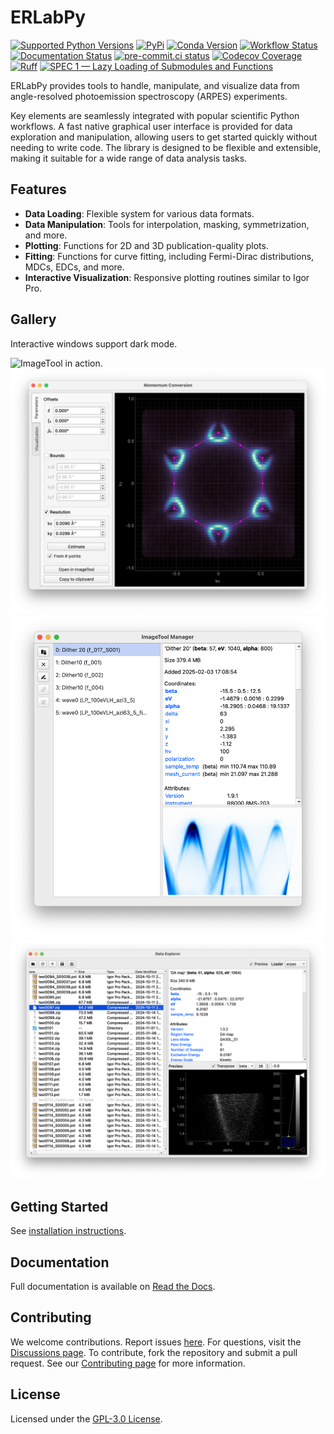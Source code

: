 # ERLabPy

[![Supported Python Versions](https://img.shields.io/pypi/pyversions/erlab?logo=python&logoColor=white)](https://pypi.org/project/erlab/)
[![PyPi](https://img.shields.io/pypi/v/erlab?logo=pypi&logoColor=white)](https://pypi.org/project/erlab/)
[![Conda Version](https://img.shields.io/conda/vn/conda-forge/erlab?logo=condaforge&logoColor=white)](https://anaconda.org/conda-forge/erlab)
[![Workflow Status](https://img.shields.io/github/actions/workflow/status/kmnhan/erlabpy/ci.yml?branch=main&logo=github&label=tests)](https://github.com/kmnhan/erlabpy/actions/workflows/ci.yml)
[![Documentation Status](https://img.shields.io/readthedocs/erlabpy?logo=readthedocs&logoColor=white)](https://erlabpy.readthedocs.io/)
[![pre-commit.ci status](https://results.pre-commit.ci/badge/github/kmnhan/erlabpy/main.svg)](https://results.pre-commit.ci/latest/github/kmnhan/erlabpy/main)
[![Codecov Coverage](https://img.shields.io/codecov/c/github/kmnhan/erlabpy?logo=codecov&logoColor=white)](https://codecov.io/gh/kmnhan/erlabpy)
[![Ruff](https://img.shields.io/endpoint?url=https://raw.githubusercontent.com/astral-sh/ruff/main/assets/badge/v2.json)](https://github.com/astral-sh/ruff)
[![SPEC 1 — Lazy Loading of Submodules and Functions](https://img.shields.io/badge/SPEC-1-green?labelColor=%23004811&color=%235CA038)](https://scientific-python.org/specs/spec-0001/)

ERLabPy provides tools to handle, manipulate, and visualize data from angle-resolved photoemission spectroscopy (ARPES) experiments.

Key elements are seamlessly integrated with popular scientific Python workflows. A fast native graphical user interface is provided for data exploration and manipulation, allowing users to get started quickly without needing to write code. The library is designed to be flexible and extensible, making it suitable for a wide range of data analysis tasks.

## Features

- **Data Loading**: Flexible system for various data formats.
- **Data Manipulation**: Tools for interpolation, masking, symmetrization, and more.
- **Plotting**: Functions for 2D and 3D publication-quality plots.
- **Fitting**: Functions for curve fitting, including Fermi-Dirac distributions, MDCs, EDCs, and more.
- **Interactive Visualization**: Responsive plotting routines similar to Igor Pro.

## Gallery

Interactive windows support dark mode.

<picture>
  <source media="(prefers-color-scheme: dark)" srcset="https://github.com/kmnhan/erlabpy/blob/main/docs/source/images/imagetool_dark.png?raw=true">
  <source media="(prefers-color-scheme: light)" srcset="https://github.com/kmnhan/erlabpy/blob/main/docs/source/images/imagetool_light.png?raw=true">
  <img alt="ImageTool in action." src="https://github.com/kmnhan/erlabpy/blob/main/docs/source/images/imagetool_light.png?raw=true">
</picture>

<picture>
  <source media="(prefers-color-scheme: dark)" srcset="https://github.com/kmnhan/erlabpy/blob/main/docs/source/images/ktool_1_dark.png?raw=true">
  <source media="(prefers-color-scheme: light)" srcset="https://github.com/kmnhan/erlabpy/blob/main/docs/source/images/ktool_1_light.png?raw=true">
  <img alt="Interactive momentum conversion tool." src="https://github.com/kmnhan/erlabpy/blob/main/docs/source/images/ktool_1_light.png?raw=true">
</picture>

<picture>
  <source media="(prefers-color-scheme: dark)" srcset="https://github.com/kmnhan/erlabpy/blob/main/docs/source/images/manager_dark.png?raw=true">
  <source media="(prefers-color-scheme: light)" srcset="https://github.com/kmnhan/erlabpy/blob/main/docs/source/images/manager_light.png?raw=true">
  <img alt="ImageTool manager window." src="https://github.com/kmnhan/erlabpy/blob/main/docs/source/images/manager_light.png?raw=true">
</picture>

<picture>
  <source media="(prefers-color-scheme: dark)" srcset="https://github.com/kmnhan/erlabpy/blob/main/docs/source/images/explorer_dark.png?raw=true">
  <source media="(prefers-color-scheme: light)" srcset="https://github.com/kmnhan/erlabpy/blob/main/docs/source/images/explorer_light.png?raw=true">
  <img alt="Data explorer window." src="https://github.com/kmnhan/erlabpy/blob/main/docs/source/images/explorer_light.png?raw=true">
</picture>

## Getting Started

See [installation instructions](https://erlabpy.readthedocs.io/en/stable/getting-started.html).

## Documentation

Full documentation is available on [Read the Docs](https://erlabpy.readthedocs.io/).

## Contributing

We welcome contributions. Report issues [here](https://github.com/kmnhan/erlabpy/issues). For questions, visit the [Discussions page](https://github.com/kmnhan/erlabpy/discussions). To contribute, fork the repository and submit a pull request. See our [Contributing page](https://erlabpy.readthedocs.io/en/stable/contributing.html) for more information.

## License

Licensed under the [GPL-3.0 License](LICENSE).
